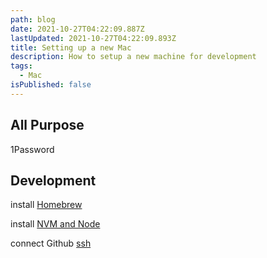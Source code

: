 ```yaml
---
path: blog
date: 2021-10-27T04:22:09.887Z
lastUpdated: 2021-10-27T04:22:09.893Z
title: Setting up a new Mac
description: How to setup a new machine for development
tags:
  - Mac
isPublished: false
---
```


## All Purpose

1Password

## Development

install [Homebrew](https://brew.sh)

install [NVM and Node](https://tecadmin.net/install-nvm-macos-with-homebrew/)

connect Github [ssh](https://docs.github.com/en/authentication/connecting-to-github-with-ssh/generating-a-new-ssh-key-and-adding-it-to-the-ssh-agent)
